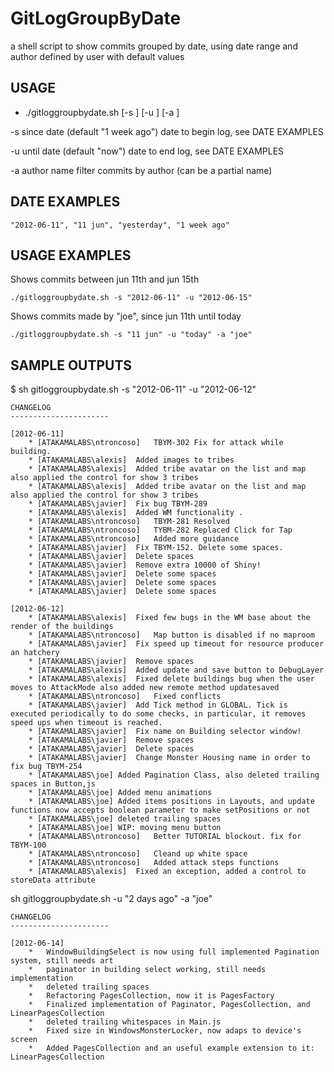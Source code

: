 GitLogGroupByDate
=================

a shell script to show commits grouped by date, using date range and author defined by user with default values

USAGE
-----

* ./gitloggroupbydate.sh [-s <SINCE DATE>] [-u <UNTIL DATE>] [-a <AUTHOR>]

-s	since date (default "1 week ago")
	date to begin log, see DATE EXAMPLES

-u	until date (default "now")
	date to end log, see DATE EXAMPLES

-a	author name
	filter commits by author (can be a partial name)

DATE EXAMPLES
-------------

	"2012-06-11", "11 jun", "yesterday", "1 week ago"

USAGE EXAMPLES
--------------

Shows commits between jun 11th and jun 15th

	./gitloggroupbydate.sh -s "2012-06-11" -u "2012-06-15"

Shows commits made by "joe", since jun 11th until today

	./gitloggroupbydate.sh -s "11 jun" -u "today" -a "joe"

SAMPLE OUTPUTS
--------------

$ sh gitloggroupbydate.sh -s "2012-06-11" -u "2012-06-12"

	CHANGELOG
	----------------------

	[2012-06-11]
		* [ATAKAMALABS\ntroncoso]	TBYM-302 Fix for attack while building.
		* [ATAKAMALABS\alexis]	Added images to tribes
		* [ATAKAMALABS\alexis]	Added tribe avatar on the list and map also applied the control for show 3 tribes
		* [ATAKAMALABS\alexis]	Added tribe avatar on the list and map also applied the control for show 3 tribes
		* [ATAKAMALABS\javier]	Fix bug TBYM-289
		* [ATAKAMALABS\alexis]	Added WM functionality .
		* [ATAKAMALABS\ntroncoso]	TBYM-281 Resolved
		* [ATAKAMALABS\ntroncoso]	TYBM-282 Replaced Click for Tap
		* [ATAKAMALABS\ntroncoso]	Added more guidance
		* [ATAKAMALABS\javier]	Fix TBYM-152. Delete some spaces.
		* [ATAKAMALABS\javier]	Delete spaces
		* [ATAKAMALABS\javier]	Remove extra 10000 of Shiny!
		* [ATAKAMALABS\javier]	Delete some spaces
		* [ATAKAMALABS\javier]	Delete some spaces
		* [ATAKAMALABS\javier]	Delete some spaces

	[2012-06-12]
		* [ATAKAMALABS\alexis]	Fixed few bugs in the WM base about the render of the buildings
		* [ATAKAMALABS\ntroncoso]	Map button is disabled if no maproom
		* [ATAKAMALABS\javier]	Fix speed up timeout for resource producer an hatchery
		* [ATAKAMALABS\javier]	Remove spaces
		* [ATAKAMALABS\alexis]	Added update and save button to DebugLayer
		* [ATAKAMALABS\alexis]	Fixed delete buildings bug when the user moves to AttackMode also added new remote method updatesaved
		* [ATAKAMALABS\ntroncoso]	Fixed conflicts
		* [ATAKAMALABS\javier]	Add Tick method in GLOBAL. Tick is executed periodically to do some checks, in particular, it removes speed ups when timeout is reached.
		* [ATAKAMALABS\javier]	Fix name on Building selector window!
		* [ATAKAMALABS\javier]	Remove spaces
		* [ATAKAMALABS\javier]	Delete spaces
		* [ATAKAMALABS\javier]	Change Monster Housing name in order to fix bug TBYM-254
		* [ATAKAMALABS\joe]	Added Pagination Class, also deleted trailing spaces in Button,js
		* [ATAKAMALABS\joe]	Added menu animations
		* [ATAKAMALABS\joe]	Added items positions in Layouts, and update functions now accepts boolean parameter to make setPositions or not
		* [ATAKAMALABS\joe]	deleted trailing spaces
		* [ATAKAMALABS\joe]	WIP: moving menu button
		* [ATAKAMALABS\ntroncoso]	Better TUTORIAL blockout. fix for TBYM-100
		* [ATAKAMALABS\ntroncoso]	Cleand up white space
		* [ATAKAMALABS\ntroncoso]	Added attack steps functions
		* [ATAKAMALABS\alexis]	Fixed an exception, added a control to storeData attribute

sh gitloggroupbydate.sh -u "2 days ago" -a "joe"

	CHANGELOG
	----------------------

	[2012-06-14]
		*	WindowBuildingSelect is now using full implemented Pagination system, still needs art
		*	paginator in building select working, still needs implementation
		*	deleted trailing spaces
		*	Refactoring PagesCollection, now it is PagesFactory
		*	Finalized implementation of Paginator, PagesCollection, and LinearPagesCollection
		*	deleted trailing whitespaces in Main.js
		*	Fixed size in WindowsMonsterLocker, now adaps to device's screen
		*	Added PagesCollection and an useful example extension to it: LinearPagesCollection

